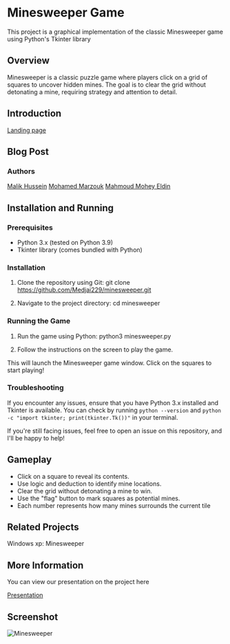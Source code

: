# Minesweeper Game

This project is a graphical implementation of the classic Minesweeper game using Python's Tkinter library

## Overview

Minesweeper is a classic puzzle game where players click on a grid of squares to uncover hidden mines. The goal is to clear the grid without detonating a mine, requiring strategy and attention to detail.

## Introduction
[Landing page](https://minesweeper.my.canva.site/)

## Blog Post

### Authors 
[Malik Hussein](https://www.linkedin.com/in/malikhussein/)
[Mohamed Marzouk](https://www.linkedin.com/in/mohamed-marzouk-38aa75286/)
[Mahmoud Mohey Eldin](https://www.linkedin.com/in/moodyeg/)

## Installation and Running

### Prerequisites

* Python 3.x (tested on Python 3.9)
* Tkinter library (comes bundled with Python)

### Installation

1. Clone the repository using Git:
git clone https://github.com/Medjai229/minesweeper.git

2. Navigate to the project directory:
cd minesweeper

### Running the Game

1. Run the game using Python:
python3 minesweeper.py

2. Follow the instructions on the screen to play the game.

This will launch the Minesweeper game window. Click on the squares to start playing!

### Troubleshooting

If you encounter any issues, ensure that you have Python 3.x installed and Tkinter is available. You can check by running `python --version` and `python -c "import tkinter; print(tkinter.Tk())"` in your terminal.

If you're still facing issues, feel free to open an issue on this repository, and I'll be happy to help!

## Gameplay

* Click on a square to reveal its contents.
* Use logic and deduction to identify mine locations.
* Clear the grid without detonating a mine to win.
* Use the "flag" button to mark squares as potential mines.
* Each number represents how many mines surrounds the current tile

## Related Projects
Windows xp: Minesweeper

## More Information
You can view our presentation on the project here

[Presentation](https://docs.google.com/presentation/d/1M-_zE-52QRNP3FLlmjxzYQBR8J0EjYr8fLxBsdLsCoM/edit#slide=id.g2a7f00d7c01_0_2019)

## Screenshot

![Minesweeper](https://github.com/Medjai229/minesweeper/assets/144639977/ef9f86e1-9580-40e6-afd6-c76bdde9d3f8)


